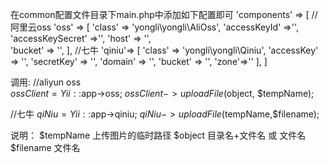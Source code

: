   在common配置文件目录下main.php中添加如下配置即可
  'components' => [
        //阿里云oss
        'oss' => [
            'class' => 'yongli\yongli\AliOss',
            'accessKeyId' =>'',
            'accessKeySecret' =>'',
            'host' => '',  
            'bucket' => '',
        ],
        //七牛
        'qiniu'=> [
            'class' => 'yongli\yongli\Qiniu',
            'accessKey' => '',
            'secretKey' => '',
            'domain' => '',
            'bucket' => '',
            'zone'=>''
        ],
  ]
  
  调用:
  //aliyun oss  
  $ossClient = Yii::$app->oss;
  $ossClient->uploadFile($object, $tempName);
  
  //七牛 
  $qiNiu = Yii::$app->qiniu;
  $qiNiu->uploadFile($tempName,$filename);
  
  
  说明：
  $tempName  上传图片的临时路径
  $object  目录名+文件名 或 文件名
  $filename  文件名

